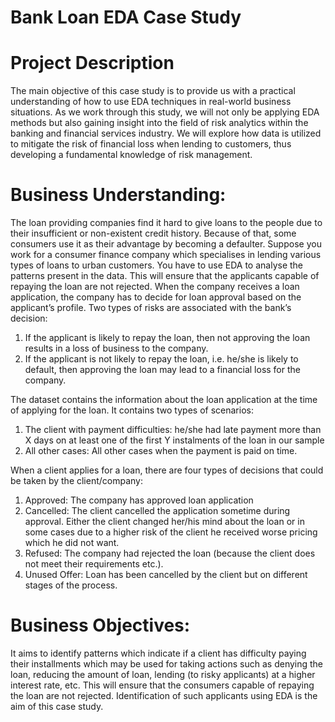 # Bank Loan EDA Case Study

# Project Description

The main objective of this case study is to provide us with a practical understanding of how to use EDA techniques in real-world business situations. As we work through this study, we will not only be applying EDA methods but also gaining insight into the field of risk analytics within the banking and financial services industry. We will explore how data is utilized to mitigate the risk of financial loss when lending to customers, thus developing a fundamental knowledge of risk management.

# Business Understanding:
The loan providing companies find it hard to give loans to the people due to their insufficient or non-existent credit history. Because of that, some consumers use it as their advantage by becoming a defaulter. Suppose you work for a consumer finance company which specialises in lending various types of loans to urban customers. You have to use EDA to analyse the patterns present in the data. This will ensure that the applicants capable of repaying the loan are not rejected.
When the company receives a loan application, the company has to decide for loan approval based on the applicant’s profile. Two types of risks are associated with the bank’s decision:

1. If the applicant is likely to repay the loan, then not approving the loan results in a loss of business to the company.
2. If the applicant is not likely to repay the loan, i.e. he/she is likely to default, then approving the loan may lead to a financial loss for the company.

The dataset contains the information about the loan application at the time of applying for the loan. It contains two types of scenarios:
1. The client with payment difficulties: he/she had late payment more than X days on at least one of the first Y instalments of the loan in our sample
2. All other cases: All other cases when the payment is paid on time.

When a client applies for a loan, there are four types of decisions that could be taken by the client/company:
1. Approved: The company has approved loan application
2. Cancelled: The client cancelled the application sometime during approval. Either the client changed her/his mind about the loan or in some cases due to a higher risk of the client he received worse pricing which he did not want.
3. Refused: The company had rejected the loan (because the client does not meet their requirements etc.).
4. Unused Offer: Loan has been cancelled by the client but on different stages of the process.

# Business Objectives:
It aims to identify patterns which indicate if a client has difficulty paying their installments which may be used for taking actions such as denying the loan, reducing the amount of loan, lending (to risky applicants) at a higher interest rate, etc. This will ensure that the consumers capable of repaying the loan are not rejected. Identification of such applicants using EDA is the aim of this case study.

